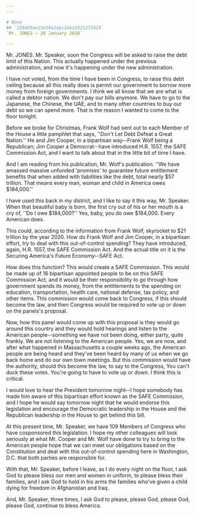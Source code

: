 ```yaml
---
---

# None
## `228460ae23e59a1aec3da1d321272424`
`Mr. JONES — 26 January 2010`

---
```



Mr. JONES. Mr. Speaker, soon the Congress will be asked to raise the 
debt limit of this Nation. This actually happened under the previous 
administration, and now it's happening under the new administration.

I have not voted, from the time I have been in Congress, to raise 
this debt ceiling because all this really does is permit our government 
to borrow more money from foreign governments. I think we all know that 
we are what is called a debtor nation. We don't pay our bills anymore. 
We have to go to the Japanese, the Chinese, the UAE, and to many other 
countries to buy our debt so we can spend more. That is the reason I 
wanted to come to the floor tonight.

Before we broke for Christmas, Frank Wolf had sent out to each Member 
of the House a little pamphlet that says, ''Don't Let Debt Defeat a 
Great Nation.'' He and Jim Cooper, in a bipartisan way--Frank Wolf 
being a Republican; Jim Cooper a Democrat--have introduced H.R. 1557, 
the SAFE Commission Act, and I want to talk about that in the little 
bit of time I have.

And I am reading from his publication, Mr. Wolf's publication. ''We 
have amassed massive unfunded 'promises' to guarantee future 
entitlement benefits that when added with liabilities like the debt, 
total nearly $57 trillion. That means every man, woman and child in 
America owes $184,000.''

I have used this back in my district, and I like to say it this way, 
Mr. Speaker. When that beautiful baby is born, the first cry out of his 
or her mouth is a cry of, ''Do I owe $184,000?'' Yes, baby, you do owe 
$184,000. Every American does.

This could, according to the information from Frank Wolf, skyrocket 
to $21 trillion by the year 2020. How do Frank Wolf and Jim Cooper, in 
a bipartisan effort, try to deal with this out-of-control spending? 
They have introduced, again, H.R. 1557, the SAFE Commission Act. And 
the actual title on it is the Securing America's Future Economy--SAFE 
Act.

How does this function? This would create a SAFE Commission. This 
would be made up of 16 bipartisan appointed people to be on this SAFE 
Commission Act, and it would be their responsibility to go through how 
government spends its money, from the entitlements to the spending on 
education, transportation, health care, national defense, tax policy, 
and other items. This commission would come back to Congress, if this 
should become the law, and then Congress would be required to vote up 
or down on the panels's proposal.

Now, how this panel would come up with this proposal is they would go 
around this country and they would hold hearings and listen to the 
American people--something we have not been doing, either party, quite 
frankly. We are not listening to the American people. Yes, we are now, 
and after what happened in Massachusetts a couple weeks ago, the 
American people are being heard and they've been heard by many of us 
when we go back home and do our own town meetings. But this commission 
would have the authority, should this become the law, to say to the 
Congress, You can't duck these votes. You're going to have to vote up 
or down. I think this is critical.

I would love to hear the President tomorrow night--I hope somebody 
has made him aware of this bipartisan effort known as the SAFE 
Commission, and I hope he would say tomorrow night that he would 
endorse this legislation and encourage the Democratic leadership in the 
House and the Republican leadership in the House to get behind this 
bill.

At this present time, Mr. Speaker, we have 109 Members of Congress 
who have cosponsored this legislation. I hope my other colleagues will 
look seriously at what Mr. Cooper and Mr. Wolf have done to try to 
bring to the American people hope that we can meet our obligations 
based on the Constitution and deal with this out-of-control spending 
here in Washington, D.C. that both parties are responsible for.

With that, Mr. Speaker, before I leave, as I do every night on the 
floor, I ask God to please bless our men and women in uniform, to 
please bless their families, and I ask God to hold in his arms the 
families who've given a child dying for freedom in Afghanistan and 
Iraq.

And, Mr. Speaker, three times, I ask God to please, please God, 
please God, please God, continue to bless America.
